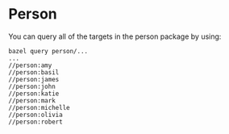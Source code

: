 # Person

You can query all of the targets in the person package by using:
```
bazel query person/...
...
//person:amy
//person:basil
//person:james
//person:john
//person:katie
//person:mark
//person:michelle
//person:olivia
//person:robert
```
